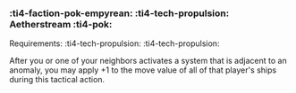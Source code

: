 ### :ti4-faction-pok-empyrean: :ti4-tech-propulsion: **Aetherstream** :ti4-pok:

Requirements: :ti4-tech-propulsion: :ti4-tech-propulsion:

After you or one of your neighbors activates a system that is adjacent to an anomaly, you may apply +1 to the move value of all of that player's ships during this tactical action.
